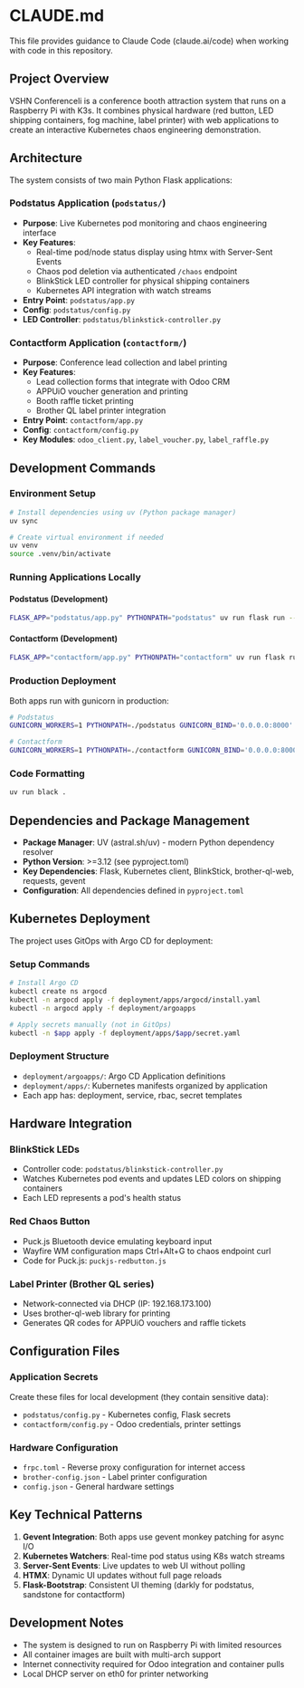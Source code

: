 # CLAUDE.md

This file provides guidance to Claude Code (claude.ai/code) when working with code in this repository.

## Project Overview

VSHN Conferenceli is a conference booth attraction system that runs on a Raspberry Pi with K3s. It combines physical hardware (red button, LED shipping containers, fog machine, label printer) with web applications to create an interactive Kubernetes chaos engineering demonstration.

## Architecture

The system consists of two main Python Flask applications:

### Podstatus Application (`podstatus/`)
- **Purpose**: Live Kubernetes pod monitoring and chaos engineering interface
- **Key Features**: 
  - Real-time pod/node status display using htmx with Server-Sent Events
  - Chaos pod deletion via authenticated `/chaos` endpoint
  - BlinkStick LED controller for physical shipping containers
  - Kubernetes API integration with watch streams
- **Entry Point**: `podstatus/app.py`
- **Config**: `podstatus/config.py`
- **LED Controller**: `podstatus/blinkstick-controller.py`

### Contactform Application (`contactform/`)
- **Purpose**: Conference lead collection and label printing
- **Key Features**:
  - Lead collection forms that integrate with Odoo CRM
  - APPUiO voucher generation and printing
  - Booth raffle ticket printing
  - Brother QL label printer integration
- **Entry Point**: `contactform/app.py`
- **Config**: `contactform/config.py`
- **Key Modules**: `odoo_client.py`, `label_voucher.py`, `label_raffle.py`

## Development Commands

### Environment Setup
```bash
# Install dependencies using uv (Python package manager)
uv sync

# Create virtual environment if needed
uv venv
source .venv/bin/activate
```

### Running Applications Locally

#### Podstatus (Development)
```bash
FLASK_APP="podstatus/app.py" PYTHONPATH="podstatus" uv run flask run --reload
```

#### Contactform (Development)
```bash
FLASK_APP="contactform/app.py" PYTHONPATH="contactform" uv run flask run --reload
```

### Production Deployment
Both apps run with gunicorn in production:
```bash
# Podstatus
GUNICORN_WORKERS=1 PYTHONPATH=./podstatus GUNICORN_BIND='0.0.0.0:8000' gunicorn -k gevent podstatus.app:app

# Contactform
GUNICORN_WORKERS=1 PYTHONPATH=./contactform GUNICORN_BIND='0.0.0.0:8000' gunicorn contactform.app:app
```

### Code Formatting
```bash
uv run black .
```

## Dependencies and Package Management

- **Package Manager**: UV (astral.sh/uv) - modern Python dependency resolver
- **Python Version**: >=3.12 (see pyproject.toml)
- **Key Dependencies**: Flask, Kubernetes client, BlinkStick, brother-ql-web, requests, gevent
- **Configuration**: All dependencies defined in `pyproject.toml`

## Kubernetes Deployment

The project uses GitOps with Argo CD for deployment:

### Setup Commands
```bash
# Install Argo CD
kubectl create ns argocd
kubectl -n argocd apply -f deployment/apps/argocd/install.yaml
kubectl -n argocd apply -f deployment/argoapps

# Apply secrets manually (not in GitOps)
kubectl -n $app apply -f deployment/apps/$app/secret.yaml
```

### Deployment Structure
- `deployment/argoapps/`: Argo CD Application definitions
- `deployment/apps/`: Kubernetes manifests organized by application
- Each app has: deployment, service, rbac, secret templates

## Hardware Integration

### BlinkStick LEDs
- Controller code: `podstatus/blinkstick-controller.py`
- Watches Kubernetes pod events and updates LED colors on shipping containers
- Each LED represents a pod's health status

### Red Chaos Button
- Puck.js Bluetooth device emulating keyboard input
- Wayfire WM configuration maps Ctrl+Alt+G to chaos endpoint curl
- Code for Puck.js: `puckjs-redbutton.js`

### Label Printer (Brother QL series)
- Network-connected via DHCP (IP: 192.168.173.100)
- Uses brother-ql-web library for printing
- Generates QR codes for APPUiO vouchers and raffle tickets

## Configuration Files

### Application Secrets
Create these files for local development (they contain sensitive data):
- `podstatus/config.py` - Kubernetes config, Flask secrets
- `contactform/config.py` - Odoo credentials, printer settings

### Hardware Configuration
- `frpc.toml` - Reverse proxy configuration for internet access
- `brother-config.json` - Label printer configuration
- `config.json` - General hardware settings

## Key Technical Patterns

1. **Gevent Integration**: Both apps use gevent monkey patching for async I/O
2. **Kubernetes Watchers**: Real-time pod status using K8s watch streams
3. **Server-Sent Events**: Live updates to web UI without polling
4. **HTMX**: Dynamic UI updates without full page reloads
5. **Flask-Bootstrap**: Consistent UI theming (darkly for podstatus, sandstone for contactform)

## Development Notes

- The system is designed to run on Raspberry Pi with limited resources
- All container images are built with multi-arch support
- Internet connectivity required for Odoo integration and container pulls
- Local DHCP server on eth0 for printer networking